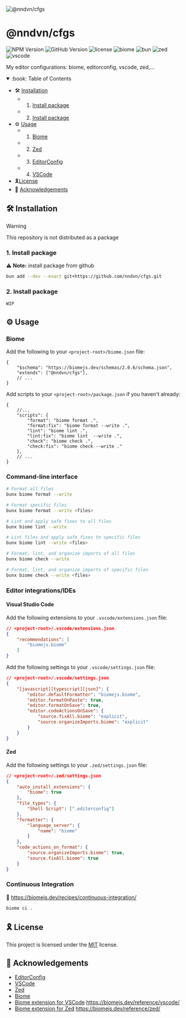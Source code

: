 ![@nndvn/cfgs](https://socialify.git.ci/nndvn/cfgs/image?description=1&font=Inter&name=1&owner=1&pattern=Floating+Cogs&theme=Dark)

# @nndvn/cfgs

![NPM Version](https://img.shields.io/npm/v/@nndvn/cfgs?style=flat-square&logo=npm&logoColor=white&color=10069F&label=npm)
![GitHub Version](https://img.shields.io/github/package-json/v/nndvn/cfgs?style=flat-square&logo=github&logoColor=white&color=10069F&label=github)
![license](https://img.shields.io/github/license/nndvn/cfgs?style=flat-square&logo=opensourceinitiative&logoColor=white&color=10069F&label=license)
![biome](https://img.shields.io/npm/v/%40biomejs%2Fbiome?style=flat-square&logo=biome&logoColor=white&color=10069F&label=biome)
![bun](https://img.shields.io/github/v/release/oven-sh/bun?style=flat-square&logo=bun&logoColor=white&color=10069F&label=bun)
![zed](https://img.shields.io/github/v/release/zed-industries/zed?style=flat-square&logo=zedindustries&logoColor=white&color=10069F&label=zed)
![vscode](https://img.shields.io/github/v/release/microsoft/vscode?style=flat-square&logo=vscodium&logoColor=white&color=10069F&label=vscode)

My editor configurations: biome, editorconfig, vscode, zed,...

<details open>
<summary>:book: Table of Contents</summary>

* 🛠️ [Installation](#-installation)
    * 1. [Install package](#install-package)
    * 2. [Install package](#install-package)
* ⚙️ [Usage](#-usage)
    * 1. [Biome](#biome)
    * 2. [Zed](#zed)
    * 3. [EditorConfig](#editorconfig)
    * 4. [VSCode](#vscode)
* 🎗[License](#-license)
* 🙌 [Acknowledgements](#-acknowledgements)

</details>

## 🛠️ Installation

> [!WARNING]
> This repository is not distributed as a package

### 1. Install package

:warning: **Note:** install package from github

```bash
bun add --dev --exact git+https://github.com/nndvn/cfgs.git
```

### 2. Install package

`WIP`

## ⚙️ Usage

### Biome

Add the following to your `<project-root>/biome.json` file:

<!-- Add the `extends` array to your project's `biome.json` file: -->

```jsonc
{
    "$schema": "https://biomejs.dev/schemas/2.0.6/schema.json",
    "extends": ["@nndvn/cfgs"],
    // ...
}
```

Add scripts to your `<project-root>/package.json` if you haven't already:

```jsonc
{
    //...
    "scripts": {
        "format": "biome format .",
        "format:fix": "biome format --write .",
        "lint": "biome lint .",
        "lint:fix": "biome lint  --write .",
        "check": "biome check .",
        "check:fix": "biome check --write ."
    },
    // ...
}
```

### Command-line interface

```bash
# Format all files
bunx biome format --write

# Format specific files
bunx biome format --write <files>

# Lint and apply safe fixes to all files
bunx biome lint --write

# Lint files and apply safe fixes to specific files
bunx biome lint --write <files>

# Format, lint, and organize imports of all files
bunx biome check --write

# Format, lint, and organize imports of specific files
bunx biome check --write <files>
```

### Editor integrations/IDEs

#### Visual Studio Code

Add the following extensions to your `.vscode/extensions.json` file:

```json
// <project-root>/.vscode/extensions.json
{
    "recommendations": [
        "biomejs.biome"
    ]
}
```

Add the following settings to your `.vscode/settings.json` file:

```json
// <project-root>/.vscode/settings.json
{
    "[javascript][typescript][json]": {
        "editor.defaultFormatter": "biomejs.biome",
        "editor.formatOnPaste": true,
        "editor.formatOnSave": true,
        "editor.codeActionsOnSave": {
            "source.fixAll.biome": "explicit",
            "source.organizeImports.biome": "explicit"
        }
    }
}
```

#### Zed

Add the following settings to your `.zed/settings.json` file:

```json
// <project-root>/.zed/settings.json
{
    "auto_install_extensions": {
        "biome": true
    },
    "file_types": {
        "Shell Script": [".editorconfig"]
    },
    "formatter": {
        "language_server": {
            "name": "biome"
        }
    },
    "code_actions_on_format": {
        "source.organizeImports.biome": true,
        "source.fixAll.biome": true
    }
}
```

### Continuous Integration 

:construction: https://biomejs.dev/recipes/continuous-integration/

```bash
biome ci .
```

## 🎗 License

This project is licensed under the [MIT](LICENSE) license.

## 🙌 Acknowledgements

 - [EditorConfig](https://editorconfig.org/)
 - [VSCode](https://code.visualstudio.com/docs/configure/settings#_workspace-settings)
 - [Zed](https://zed.dev/docs/configuring-zed#settings-files)
 - [Biome](https://biomejs.dev/guides/getting-started/)
 - [Biome extension for VSCode](https://github.com/biomejs/biome-vscode) https://biomejs.dev/reference/vscode/
 - [Biome extension for Zed](https://github.com/biomejs/biome-zed) https://biomejs.dev/reference/zed/
